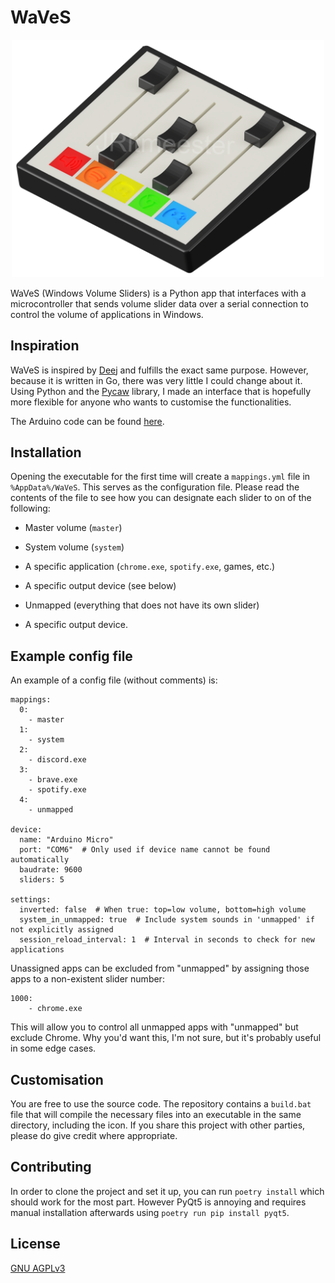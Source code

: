 # WaVeS
<p align="center">
  <img src="https://github.com/JRitmeester/WaVeS/blob/main/WaVeS.png" width="500px">
</p>

WaVeS (Windows Volume Sliders) is a Python app that interfaces with a microcontroller that sends volume slider data over a serial connection to control the volume of applications in Windows.

## Inspiration

WaVeS is inspired by [Deej](https://github.com/omriharel/deej) and fulfills the exact same purpose. However, because it is written in Go, there was very little I could change about it. Using Python and the [Pycaw](https://github.com/AndreMiras) library, I made an interface that is hopefully more flexible for anyone who wants to customise the functionalities.

The Arduino code can be found [here](https://github.com/omriharel/deej/blob/master/arduino/deej-5-sliders-vanilla/deej-5-sliders-vanilla.ino).

## Installation

Opening the executable for the first time will create a `mappings.yml` file in `%AppData%/WaVeS`. This serves as the configuration file. Please read the contents of the file to see how you can designate each slider to on of the following:
* Master volume (`master`)
* System volume (`system`)
* A specific application (`chrome.exe`, `spotify.exe`, games, etc.)
* A specific output device (see below)
* Unmapped (everything that does not have its own slider)

* A specific output device. 

## Example config file
An example of a config file (without comments) is:
```
mappings:
  0:
    - master
  1:
    - system
  2:
    - discord.exe
  3:
    - brave.exe
    - spotify.exe
  4:
    - unmapped

device:
  name: "Arduino Micro"
  port: "COM6"  # Only used if device name cannot be found automatically
  baudrate: 9600
  sliders: 5

settings:
  inverted: false  # When true: top=low volume, bottom=high volume
  system_in_unmapped: true  # Include system sounds in 'unmapped' if not explicitly assigned
  session_reload_interval: 1  # Interval in seconds to check for new applications
```

Unassigned apps can be excluded from "unmapped" by assigning those apps to a non-existent slider number:
```
1000:
    - chrome.exe
```
This will allow you to control all unmapped apps with "unmapped" but exclude Chrome. Why you'd want this, I'm not sure, but it's probably useful in some edge cases.

## Customisation
You are free to use the source code. The repository contains a `build.bat` file that will compile the necessary files into an executable in the same directory, including the icon. If you share this project with other parties, please do give credit where appropriate.

## Contributing
In order to clone the project and set it up, you can run `poetry install` which should work for the most part. However PyQt5 is annoying and requires manual installation afterwards using `poetry run pip install pyqt5`.

## License
[GNU AGPLv3](https://choosealicense.com/licenses/agpl-3.0/)
